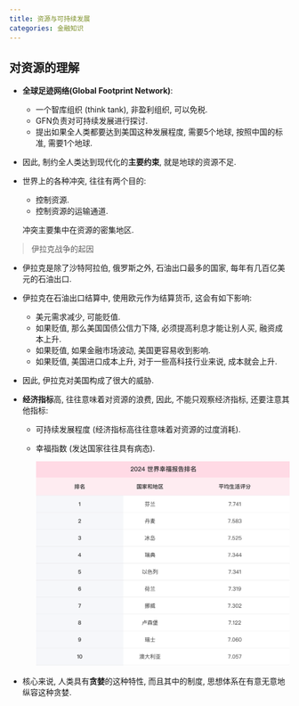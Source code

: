 ```yaml
---
title: 资源与可持续发展
categories: 金融知识
---
```




## 对资源的理解

* **全球足迹网络(Global Footprint Network)**: 

  * 一个智库组织 (think tank), 非盈利组织, 可以免税.
  * GFN负责对可持续发展进行探讨.
  * 提出如果全人类都要达到美国这种发展程度, 需要5个地球, 按照中国的标准, 需要1个地球.

* 因此, 制约全人类达到现代化的**主要约束**, 就是地球的资源不足.

* 世界上的各种冲突, 往往有两个目的:

  * 控制资源.
  * 控制资源的运输通道.

  冲突主要集中在资源的密集地区.

> 伊拉克战争的起因

* 伊拉克是除了沙特阿拉伯, 俄罗斯之外, 石油出口最多的国家, 每年有几百亿美元的石油出口.
* 伊拉克在石油出口结算中, 使用欧元作为结算货币, 这会有如下影响:
  * 美元需求减少, 可能贬值.
  * 如果贬值, 那么美国国债公信力下降, 必须提高利息才能让别人买, 融资成本上升.
  * 如果贬值, 如果金融市场波动, 美国更容易收到影响.
  * 如果贬值, 美国进口成本上升, 对于一些高科技行业来说, 成本就会上升.

* 因此, 伊拉克对美国构成了很大的威胁.



* **经济指标**高, 往往意味着对资源的浪费, 因此, 不能只观察经济指标, 还要注意其他指标:

  * 可持续发展程度 (经济指标高往往意味着对资源的过度消耗).

  * 幸福指数 (发达国家往往具有病态).

    ![2024世界幸福指数](./economics/image-20241014130256279.png)

* 核心来说, 人类具有**贪婪**的这种特性, 而且其中的制度, 思想体系在有意无意地纵容这种贪婪.